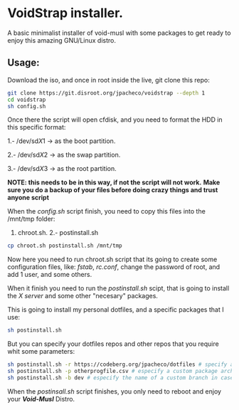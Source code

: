 # VoidStrap installer.
A basic minimalist installer of void-musl with some packages to get ready to enjoy
this amazing GNU/Linux distro.

## Usage:

Download the iso, and once in root inside the live, git clone this repo:
``` sh
git clone https://git.disroot.org/jpacheco/voidstrap --depth 1
cd voidstrap
sh config.sh
```

Once there the script will open cfdisk, and you need to format the HDD in this 
specific format:

1.- /dev/sd*X*1 -> as the boot partition.

2.- /dev/sd*X*2 -> as the swap partition.

3.- /dev/sd*X*3 -> as the root partition.

**NOTE: this needs to be in this way, if not the script will not work.**
**Make sure you do a backup of your files before doing crazy things and trust anyone script**

When the *config.sh* script finish, you need to copy this files into the /mnt/tmp folder:
1. chroot.sh.
2.- postinstall.sh

``` sh
cp chroot.sh postinstall.sh /mnt/tmp
```
Now here you need to run chroot.sh script that its going to create some configuration 
files, like: *fstab*, *rc.conf*, change the password of root, and add 1 user, and
some others.

When it finish you need to run the *postinstall.sh* scipt, that is going to install
the *X server* and some other "necesary" packages.

This is going to install my personal dotfiles, and a specific packages that I use:
``` sh
sh postinstall.sh
```

But you can specify your dotfiles repos and other repos that you require whit some parameters:

``` sh
sh postinstall.sh -r https://codeberg.org/jpacheco/dotfiles # specify a repo url.
sh postinstall.sh -p otherprogfile.csv # especify a custom package archive to install.
sh postinstall.sh -b dev # especify the name of a custom branch in case of needed.
```


When the *postinsall.sh* script finishes, you only need to reboot and enjoy your
***Void-Musl*** Distro.
